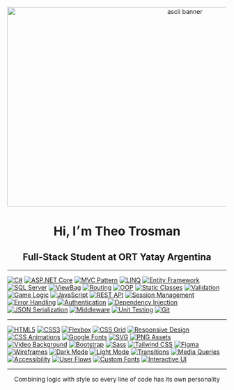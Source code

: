 <p align="center">
  <img src="https://github.com/user-attachments/assets/1928717e-1ca8-4751-bd0d-681b9c121e61" width="800" height="460" alt="ascii banner"/>
</p>

<h1 align="center">Hi, I׳m Theo Trosman</h1>
<h2 align="center">Full-Stack Student at ORT Yatay Argentina</h2> 

--- 

[![C#](https://img.shields.io/badge/C%23-98907e?style=for-the-badge&logo=csharp&logoColor=d7dac6)]() 
[![ASP.NET Core](https://img.shields.io/badge/ASP.NET%20Core-b2aa94?style=for-the-badge&logo=dotnet&logoColor=cdd0c1)]() 
[![MVC Pattern](https://img.shields.io/badge/MVC-98907e?style=for-the-badge&logo=visualstudiocode&logoColor=d7dac6)]() 
[![LINQ](https://img.shields.io/badge/LINQ-b2aa94?style=for-the-badge&logo=codewars&logoColor=cdd0c1)]() 
[![Entity Framework](https://img.shields.io/badge/Entity%20Framework-98907e?style=for-the-badge&logo=dotnet&logoColor=d7dac6)]() 
[![SQL Server](https://img.shields.io/badge/SQL%20Server-b2aa94?style=for-the-badge&logo=microsoftsqlserver&logoColor=cdd0c1)]() 
[![ViewBag](https://img.shields.io/badge/ViewBag-98907e?style=for-the-badge&logo=data&logoColor=d7dac6)]() 
[![Routing](https://img.shields.io/badge/Routing-b2aa94?style=for-the-badge&logo=github&logoColor=cdd0c1)]() 
[![OOP](https://img.shields.io/badge/OOP-98907e?style=for-the-badge&logo=abstract&logoColor=d7dac6)]() 
[![Static Classes](https://img.shields.io/badge/Static%20Classes-b2aa94?style=for-the-badge&logo=circle&logoColor=cdd0c1)]() 
[![Validation](https://img.shields.io/badge/Validation-98907e?style=for-the-badge&logo=check&logoColor=d7dac6)]() 
[![Game Logic](https://img.shields.io/badge/Game%20Logic-b2aa94?style=for-the-badge&logo=joystick&logoColor=cdd0c1)]() 
[![JavaScript](https://img.shields.io/badge/JavaScript-98907e?style=for-the-badge&logo=javascript&logoColor=d7dac6)]() 
[![REST API](https://img.shields.io/badge/REST%20API-b2aa94?style=for-the-badge&logo=cloud&logoColor=cdd0c1)]() 
[![Session Management](https://img.shields.io/badge/Session%20Management-98907e?style=for-the-badge&logo=session&logoColor=d7dac6)]() 
[![Error Handling](https://img.shields.io/badge/Error%20Handling-b2aa94?style=for-the-badge&logo=bug&logoColor=cdd0c1)]() 
[![Authentication](https://img.shields.io/badge/Authentication-98907e?style=for-the-badge&logo=unlock&logoColor=d7dac6)]() 
[![Dependency Injection](https://img.shields.io/badge/Dependency%20Injection-b2aa94?style=for-the-badge&logo=syringe&logoColor=cdd0c1)]() 
[![JSON Serialization](https://img.shields.io/badge/JSON%20Serialization-98907e?style=for-the-badge&logo=json&logoColor=d7dac6)]() 
[![Middleware](https://img.shields.io/badge/Middleware-b2aa94?style=for-the-badge&logo=microsoft&logoColor=cdd0c1)]() 
[![Unit Testing](https://img.shields.io/badge/Unit%20Testing-98907e?style=for-the-badge&logo=testtube&logoColor=d7dac6)]() 
[![Git](https://img.shields.io/badge/Git-b2aa94?style=for-the-badge&logo=git&logoColor=cdd0c1)]()

---

[![HTML5](https://img.shields.io/badge/HTML5-888075?style=for-the-badge&logo=html5&logoColor=d7dac6)]() 
[![CSS3](https://img.shields.io/badge/CSS3-a89f8c?style=for-the-badge&logo=css3&logoColor=cdd0c1)]() 
[![Flexbox](https://img.shields.io/badge/Flexbox-888075?style=for-the-badge&logo=css3&logoColor=d7dac6)]() 
[![CSS Grid](https://img.shields.io/badge/CSS%20Grid-a89f8c?style=for-the-badge&logo=csswizardry&logoColor=cdd0c1)]() 
[![Responsive Design](https://img.shields.io/badge/Responsive%20Design-888075?style=for-the-badge&logo=responsive&logoColor=d7dac6)]() 
[![CSS Animations](https://img.shields.io/badge/CSS%20Animations-a89f8c?style=for-the-badge&logo=css3&logoColor=cdd0c1)]() 
[![Google Fonts](https://img.shields.io/badge/Google%20Fonts-888075?style=for-the-badge&logo=google&logoColor=d7dac6)]() 
[![SVG](https://img.shields.io/badge/SVG-a89f8c?style=for-the-badge&logo=svg&logoColor=cdd0c1)]() 
[![PNG Assets](https://img.shields.io/badge/PNG-888075?style=for-the-badge&logo=file-image&logoColor=d7dac6)]() 
[![Video Background](https://img.shields.io/badge/Video%20Background-a89f8c?style=for-the-badge&logo=video&logoColor=cdd0c1)]() 
[![Bootstrap](https://img.shields.io/badge/Bootstrap-888075?style=for-the-badge&logo=bootstrap&logoColor=d7dac6)]() 
[![Sass](https://img.shields.io/badge/Sass-a89f8c?style=for-the-badge&logo=sass&logoColor=cdd0c1)]() 
[![Tailwind CSS](https://img.shields.io/badge/TailwindCSS-888075?style=for-the-badge&logo=tailwindcss&logoColor=d7dac6)]() 
[![Figma](https://img.shields.io/badge/Figma-a89f8c?style=for-the-badge&logo=figma&logoColor=cdd0c1)]() 
[![Wireframes](https://img.shields.io/badge/Wireframes-888075?style=for-the-badge&logo=simpleicons&logoColor=d7dac6)]() 
[![Dark Mode](https://img.shields.io/badge/Dark%20Mode-a89f8c?style=for-the-badge&logo=moon&logoColor=cdd0c1)]() 
[![Light Mode](https://img.shields.io/badge/Light%20Mode-888075?style=for-the-badge&logo=sun&logoColor=d7dac6)]() 
[![Transitions](https://img.shields.io/badge/Transitions-a89f8c?style=for-the-badge&logo=transition&logoColor=cdd0c1)]() 
[![Media Queries](https://img.shields.io/badge/Media%20Queries-888075?style=for-the-badge&logo=css3&logoColor=d7dac6)]() 
[![Accessibility](https://img.shields.io/badge/Accessibility-a89f8c?style=for-the-badge&logo=accessibility&logoColor=cdd0c1)]() 
[![User Flows](https://img.shields.io/badge/User%20Flows-888075?style=for-the-badge&logo=user&logoColor=d7dac6)]() 
[![Custom Fonts](https://img.shields.io/badge/Custom%20Fonts-a89f8c?style=for-the-badge&logo=font&logoColor=cdd0c1)]() 
[![Interactive UI](https://img.shields.io/badge/Interactive%20UI-888075?style=for-the-badge&logo=interactive&logoColor=d7dac6)]()

---

<p align="center">
Combining logic with style so every line of code has its own personality
</p>
